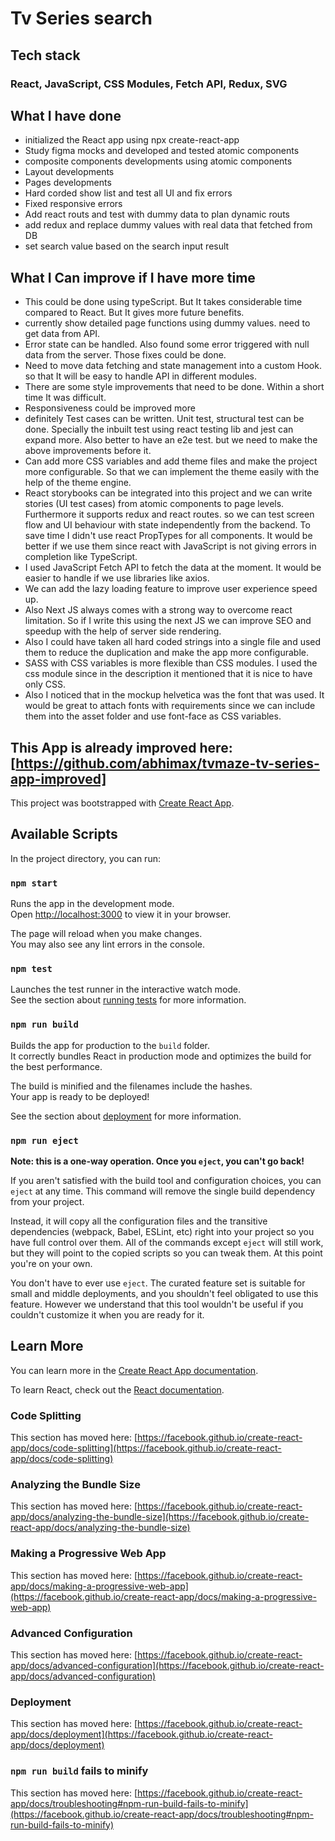 # Tv Series search

## Tech stack
### React, JavaScript, CSS Modules, Fetch API, Redux, SVG

## What I have done
- initialized the React app using npx create-react-app
- Study figma mocks and developed and tested atomic components
- composite components developments using atomic components
- Layout developments
- Pages  developments
- Hard corded show list and test all UI and fix errors
- Fixed responsive errors
- Add react routs and test with dummy data to plan dynamic routs
- add redux and replace dummy values with real data that fetched from DB
- set search value based on the search input result

## What I Can improve if I have more time
- This could be done using typeScript. But It takes considerable time compared to React. But It gives more future benefits.
- currently show detailed page functions using dummy values. need to get data from API.
- Error state can be handled. Also found some error triggered with null data from the server. Those fixes could be done.
- Need to move data fetching and state management into a custom Hook. so that It will be easy to handle API in different modules.
- There are some style improvements that need to be done. Within a short time It was difficult.
- Responsiveness could be improved more
- definitely Test cases can be written. Unit test, structural test can be done. Specially the inbuilt test using react testing lib and jest can expand more. Also better to have an e2e test. but we need to make the above improvements before it.
- Can add more CSS variables and add theme files and make the project more configurable. So that we can implement the theme easily with the help of the theme engine.
- React storybooks can be integrated into this project and we can write stories (UI test cases) from atomic components to page levels. Furthermore it supports redux and react routes. so we can test screen flow and UI behaviour with state independently from the backend.
To save time I didn't use react PropTypes for all components. It would be better if we use them since react with JavaScript is not giving errors in completion like TypeScript.
- I used JavaScript Fetch API to fetch the data at the moment. It would be easier to handle if we use libraries like axios.
- We can add the lazy loading feature to improve user experience speed up.
- Also Next JS always comes with a strong way to overcome react limitation. So if I write this using the next JS we can improve SEO and speedup with the help of server side rendering.
- Also I could have taken all hard coded strings into a single file and used them to reduce the duplication and make the app more configurable.
- SASS with CSS variables is more flexible than CSS modules. I used the css module since in the description it mentioned that it is nice to have only CSS.
- Also I noticed that in the mockup helvetica was the font that was used. It would be great to attach fonts with requirements since we can include them into the asset folder and use font-face as CSS variables.

## This App is already improved here: [https://github.com/abhimax/tvmaze-tv-series-app-improved]


This project was bootstrapped with [Create React App](https://github.com/facebook/create-react-app).

## Available Scripts

In the project directory, you can run:

### `npm start`

Runs the app in the development mode.\
Open [http://localhost:3000](http://localhost:3000) to view it in your browser.

The page will reload when you make changes.\
You may also see any lint errors in the console.

### `npm test`

Launches the test runner in the interactive watch mode.\
See the section about [running tests](https://facebook.github.io/create-react-app/docs/running-tests) for more information.

### `npm run build`

Builds the app for production to the `build` folder.\
It correctly bundles React in production mode and optimizes the build for the best performance.

The build is minified and the filenames include the hashes.\
Your app is ready to be deployed!

See the section about [deployment](https://facebook.github.io/create-react-app/docs/deployment) for more information.

### `npm run eject`

**Note: this is a one-way operation. Once you `eject`, you can't go back!**

If you aren't satisfied with the build tool and configuration choices, you can `eject` at any time. This command will remove the single build dependency from your project.

Instead, it will copy all the configuration files and the transitive dependencies (webpack, Babel, ESLint, etc) right into your project so you have full control over them. All of the commands except `eject` will still work, but they will point to the copied scripts so you can tweak them. At this point you're on your own.

You don't have to ever use `eject`. The curated feature set is suitable for small and middle deployments, and you shouldn't feel obligated to use this feature. However we understand that this tool wouldn't be useful if you couldn't customize it when you are ready for it.

## Learn More

You can learn more in the [Create React App documentation](https://facebook.github.io/create-react-app/docs/getting-started).

To learn React, check out the [React documentation](https://reactjs.org/).

### Code Splitting

This section has moved here: [https://facebook.github.io/create-react-app/docs/code-splitting](https://facebook.github.io/create-react-app/docs/code-splitting)

### Analyzing the Bundle Size

This section has moved here: [https://facebook.github.io/create-react-app/docs/analyzing-the-bundle-size](https://facebook.github.io/create-react-app/docs/analyzing-the-bundle-size)

### Making a Progressive Web App

This section has moved here: [https://facebook.github.io/create-react-app/docs/making-a-progressive-web-app](https://facebook.github.io/create-react-app/docs/making-a-progressive-web-app)

### Advanced Configuration

This section has moved here: [https://facebook.github.io/create-react-app/docs/advanced-configuration](https://facebook.github.io/create-react-app/docs/advanced-configuration)

### Deployment

This section has moved here: [https://facebook.github.io/create-react-app/docs/deployment](https://facebook.github.io/create-react-app/docs/deployment)

### `npm run build` fails to minify

This section has moved here: [https://facebook.github.io/create-react-app/docs/troubleshooting#npm-run-build-fails-to-minify](https://facebook.github.io/create-react-app/docs/troubleshooting#npm-run-build-fails-to-minify)
